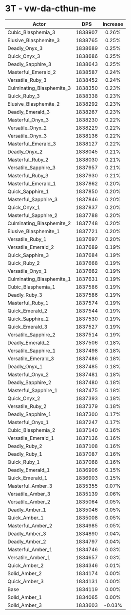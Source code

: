 # 3T - vw-da-cthun-me
| Actor | DPS | Increase |
|---|:---:|:---:|
|Cubic_Blasphemia_3|1838907|0.26%|
|Elusive_Blasphemite_3|1838765|0.25%|
|Deadly_Onyx_3|1838689|0.25%|
|Quick_Onyx_3|1838686|0.25%|
|Deadly_Sapphire_3|1838643|0.25%|
|Masterful_Emerald_2|1838587|0.24%|
|Versatile_Ruby_3|1838452|0.24%|
|Culminating_Blasphemite_3|1838350|0.23%|
|Quick_Ruby_3|1838338|0.23%|
|Elusive_Blasphemite_2|1838292|0.23%|
|Deadly_Emerald_3|1838267|0.23%|
|Masterful_Onyx_3|1838230|0.22%|
|Versatile_Onyx_2|1838229|0.22%|
|Versatile_Onyx_3|1838136|0.22%|
|Masterful_Emerald_3|1838127|0.22%|
|Deadly_Onyx_2|1838045|0.21%|
|Masterful_Ruby_2|1838030|0.21%|
|Versatile_Sapphire_3|1837957|0.21%|
|Masterful_Ruby_3|1837930|0.21%|
|Masterful_Emerald_1|1837862|0.20%|
|Quick_Sapphire_1|1837850|0.20%|
|Masterful_Sapphire_3|1837846|0.20%|
|Quick_Onyx_1|1837837|0.20%|
|Masterful_Sapphire_2|1837788|0.20%|
|Culminating_Blasphemite_2|1837748|0.20%|
|Elusive_Blasphemite_1|1837721|0.20%|
|Versatile_Ruby_1|1837697|0.20%|
|Versatile_Emerald_2|1837689|0.19%|
|Quick_Sapphire_3|1837684|0.19%|
|Quick_Ruby_2|1837668|0.19%|
|Versatile_Onyx_1|1837662|0.19%|
|Culminating_Blasphemite_1|1837631|0.19%|
|Cubic_Blasphemia_1|1837586|0.19%|
|Deadly_Ruby_3|1837586|0.19%|
|Masterful_Ruby_1|1837574|0.19%|
|Quick_Emerald_2|1837544|0.19%|
|Quick_Sapphire_2|1837530|0.19%|
|Quick_Emerald_3|1837527|0.19%|
|Versatile_Sapphire_2|1837514|0.19%|
|Deadly_Emerald_2|1837506|0.18%|
|Versatile_Sapphire_1|1837498|0.18%|
|Versatile_Emerald_3|1837486|0.18%|
|Deadly_Onyx_1|1837485|0.18%|
|Masterful_Onyx_2|1837481|0.18%|
|Deadly_Sapphire_2|1837480|0.18%|
|Masterful_Sapphire_1|1837475|0.18%|
|Quick_Onyx_2|1837393|0.18%|
|Versatile_Ruby_2|1837379|0.18%|
|Deadly_Sapphire_1|1837300|0.17%|
|Masterful_Onyx_1|1837247|0.17%|
|Cubic_Blasphemia_2|1837140|0.16%|
|Versatile_Emerald_1|1837136|0.16%|
|Deadly_Ruby_2|1837108|0.16%|
|Deadly_Ruby_1|1837087|0.16%|
|Quick_Ruby_1|1837068|0.16%|
|Deadly_Emerald_1|1836906|0.15%|
|Quick_Emerald_1|1836903|0.15%|
|Masterful_Amber_3|1835355|0.07%|
|Versatile_Amber_3|1835139|0.06%|
|Versatile_Amber_2|1835064|0.05%|
|Deadly_Amber_1|1835046|0.05%|
|Quick_Amber_1|1835008|0.05%|
|Masterful_Amber_2|1834985|0.05%|
|Deadly_Amber_3|1834890|0.04%|
|Deadly_Amber_2|1834797|0.04%|
|Masterful_Amber_1|1834746|0.03%|
|Versatile_Amber_1|1834657|0.03%|
|Quick_Amber_2|1834346|0.01%|
|Solid_Amber_2|1834174|0.00%|
|Quick_Amber_3|1834131|0.00%|
|Base|1834119|0.00%|
|Solid_Amber_1|1834065|0.00%|
|Solid_Amber_3|1833603|-0.03%|
